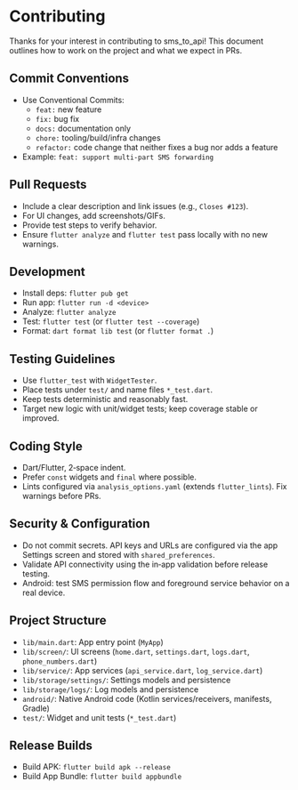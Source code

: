 # Contributing

Thanks for your interest in contributing to sms_to_api! This document outlines how to work on the project and what we expect in PRs.

## Commit Conventions

- Use Conventional Commits:
  - `feat:` new feature
  - `fix:` bug fix
  - `docs:` documentation only
  - `chore:` tooling/build/infra changes
  - `refactor:` code change that neither fixes a bug nor adds a feature
- Example: `feat: support multi‑part SMS forwarding`

## Pull Requests

- Include a clear description and link issues (e.g., `Closes #123`).
- For UI changes, add screenshots/GIFs.
- Provide test steps to verify behavior.
- Ensure `flutter analyze` and `flutter test` pass locally with no new warnings.

## Development

- Install deps: `flutter pub get`
- Run app: `flutter run -d <device>`
- Analyze: `flutter analyze`
- Test: `flutter test` (or `flutter test --coverage`)
- Format: `dart format lib test` (or `flutter format .`)

## Testing Guidelines

- Use `flutter_test` with `WidgetTester`.
- Place tests under `test/` and name files `*_test.dart`.
- Keep tests deterministic and reasonably fast.
- Target new logic with unit/widget tests; keep coverage stable or improved.

## Coding Style

- Dart/Flutter, 2‑space indent.
- Prefer `const` widgets and `final` where possible.
- Lints configured via `analysis_options.yaml` (extends `flutter_lints`). Fix warnings before PRs.

## Security & Configuration

- Do not commit secrets. API keys and URLs are configured via the app Settings screen and stored with `shared_preferences`.
- Validate API connectivity using the in‑app validation before release testing.
- Android: test SMS permission flow and foreground service behavior on a real device.

## Project Structure

- `lib/main.dart`: App entry point (`MyApp`)
- `lib/screen/`: UI screens (`home.dart`, `settings.dart`, `logs.dart`, `phone_numbers.dart`)
- `lib/service/`: App services (`api_service.dart`, `log_service.dart`)
- `lib/storage/settings/`: Settings models and persistence
- `lib/storage/logs/`: Log models and persistence
- `android/`: Native Android code (Kotlin services/receivers, manifests, Gradle)
- `test/`: Widget and unit tests (`*_test.dart`)

## Release Builds

- Build APK: `flutter build apk --release`
- Build App Bundle: `flutter build appbundle`

